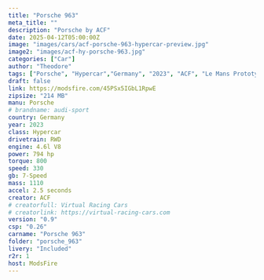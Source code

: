 ```yaml
--- 
title: "Porsche 963"
meta_title: ""
description: "Porsche by ACF"
date: 2025-04-12T05:00:00Z
image: "images/cars/acf-porsche-963-hypercar-preview.jpg"
image2: "images/acf-hy-porsche-963.jpg"
categories: ["Car"]
author: "Theodore"
tags: ["Porsche", "Hypercar","Germany", "2023", "ACF", "Le Mans Prototype", "WEC"]
draft: false
link: https://modsfire.com/45PSx5IGbL1RpwE
zipsize: "214 MB"
manu: Porsche
# brandname: audi-sport
country: Germany
year: 2023
class: Hypercar
drivetrain: RWD
engine: 4.6l V8
power: 794 hp
torque: 800
speed: 330
gb: 7-Speed
mass: 1110
accel: 2.5 seconds
creator: ACF
# creatorfull: Virtual Racing Cars
# creatorlink: https://virtual-racing-cars.com
version: "0.9"
csp: "0.26"
carname: "Porsche 963"
folder: "porsche_963"
livery: "Included"
r2r: 1
host: ModsFire
---
```

